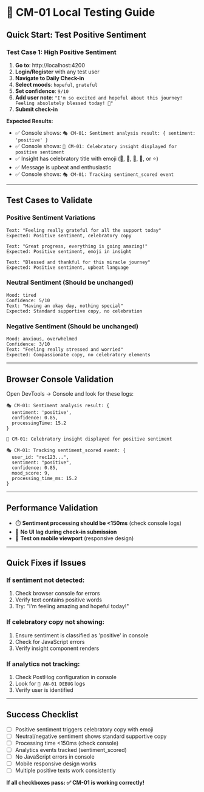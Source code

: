 # 🧪 CM-01 Local Testing Guide

## Quick Start: Test Positive Sentiment

### **Test Case 1: High Positive Sentiment** 
1. **Go to**: http://localhost:4200
2. **Login/Register** with any test user
3. **Navigate to Daily Check-in**
4. **Select moods**: `hopeful`, `grateful`
5. **Set confidence**: `9/10`
6. **Add user note**: `"I'm so excited and hopeful about this journey! Feeling absolutely blessed today! 🌟"`
7. **Submit check-in**

**Expected Results:**
- ✅ Console shows: `🎭 CM-01: Sentiment analysis result: { sentiment: 'positive' }`
- ✅ Console shows: `🎉 CM-01: Celebratory insight displayed for positive sentiment`
- ✅ Insight has celebratory title with emoji (🎉, 💜, 🌟, 🎊, or ⭐)
- ✅ Message is upbeat and enthusiastic
- ✅ Console shows: `🎭 CM-01: Tracking sentiment_scored event`

---

## Test Cases to Validate

### **Positive Sentiment Variations**
```
Text: "Feeling really grateful for all the support today"
Expected: Positive sentiment, celebratory copy

Text: "Great progress, everything is going amazing!"
Expected: Positive sentiment, emoji in insight

Text: "Blessed and thankful for this miracle journey"
Expected: Positive sentiment, upbeat language
```

### **Neutral Sentiment (Should be unchanged)**
```
Mood: tired
Confidence: 5/10
Text: "Having an okay day, nothing special"
Expected: Standard supportive copy, no celebration
```

### **Negative Sentiment (Should be unchanged)**
```
Mood: anxious, overwhelmed  
Confidence: 3/10
Text: "Feeling really stressed and worried"
Expected: Compassionate copy, no celebratory elements
```

---

## Browser Console Validation

Open DevTools → Console and look for these logs:

```
🎭 CM-01: Sentiment analysis result: {
  sentiment: 'positive',
  confidence: 0.85,
  processingTime: 15.2
}

🎉 CM-01: Celebratory insight displayed for positive sentiment

🎭 CM-01: Tracking sentiment_scored event: {
  user_id: "rec123...",
  sentiment: "positive",
  confidence: 0.85,
  mood_score: 9,
  processing_time_ms: 15.2
}
```

---

## Performance Validation

- ⏱️ **Sentiment processing should be <150ms** (check console logs)
- 🚀 **No UI lag during check-in submission**
- 📱 **Test on mobile viewport** (responsive design)

---

## Quick Fixes if Issues

### If sentiment not detected:
1. Check browser console for errors
2. Verify text contains positive words
3. Try: "I'm feeling amazing and hopeful today!"

### If celebratory copy not showing:
1. Ensure sentiment is classified as 'positive' in console
2. Check for JavaScript errors
3. Verify insight component renders

### If analytics not tracking:
1. Check PostHog configuration in console
2. Look for `🎯 AN-01 DEBUG` logs
3. Verify user is identified

---

## Success Checklist

- [ ] Positive sentiment triggers celebratory copy with emoji
- [ ] Neutral/negative sentiment shows standard supportive copy  
- [ ] Processing time <150ms (check console)
- [ ] Analytics events tracked (sentiment_scored)
- [ ] No JavaScript errors in console
- [ ] Mobile responsive design works
- [ ] Multiple positive texts work consistently

**If all checkboxes pass: ✅ CM-01 is working correctly!** 
